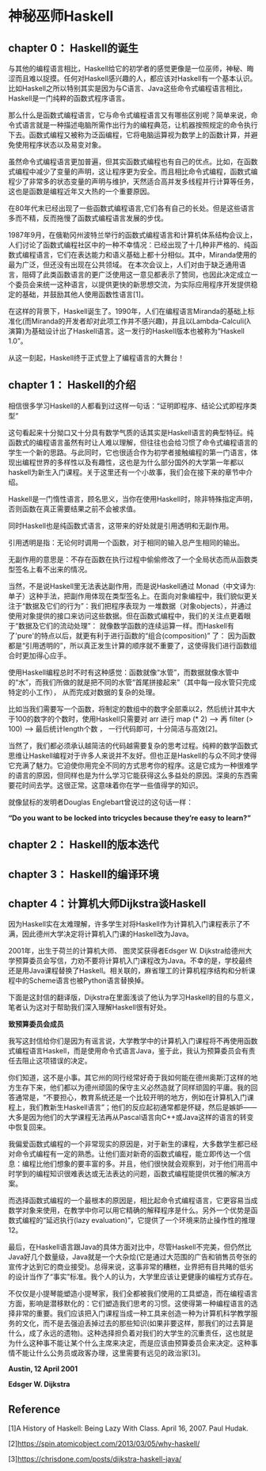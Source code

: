 # 神秘巫师Haskell

## chapter 0： Haskell的诞生

与其他的编程语言相比，Haskell给它的初学者的感觉更像是一位巫师，神秘、晦涩而且难以捉摸。任何对Haskell感兴趣的人，都应该对Haskell有一个基本认识。比如Haskell之所以特别其实是因为与C语言、Java这些命令式编程语言相比，Haskell是一门纯粹的函数式程序语言。

那么什么是函数式编程语言，它与命令式编程语言又有哪些区别呢？简单来说，命令式语言就是一种描述电脑所需作出行为的编程典范，让机器按照规定的命令执行下去。函数式编程又被称为泛函编程，它将电脑运算视为数学上的函数计算，并避免使用程序状态以及易变对象。

虽然命令式编程语言更加普遍，但其实函数式编程也有自己的优点。比如，在函数式编程中减少了变量的声明，这让程序更为安全。而且相比命令式编程，函数式编程少了非常多的状态变量的声明与维护，天然适合高并发多线程并行计算等任务，这也是函数是编程近年又大热的一个重要原因。

在80年代末已经出现了一些函数式编程语言,它们各有自己的长处。但是这些语言多而不精，反而拖慢了函数式编程语言发展的步伐。

1987年9月，在俄勒冈州波特兰举行的函数式编程语言和计算机体系结构会议上，人们讨论了函数式编程社区中的一种不幸情况：已经出现了十几种非严格的、纯函数式编程语言，它们在表达能力和语义基础上都十分相似。其中，Miranda使用的最为广泛，但还没有出现在公共领域。 在本次会议上，人们对由于缺乏通用语言，阻碍了此类函数语言的更广泛使用这一意见都表示了赞同，也因此决定成立一个委员会来统一这种语言，以提供更快的新思想交流，为实际应用程序开发提供稳定的基础，并鼓励其他人使用函数性语言[1]。

在这样的背景下，Haskell诞生了。1990年，人们在编程语言Miranda的基础上标准化(而Miranda的开发者却对此项工作并不感兴趣)，并且以Lambda-Calculi(λ演算)为基础设计出了Haskell语言。这一发行的Haskell版本也被称为“Haskell 1.0”。

从这一刻起，Haskell终于正式登上了编程语言的大舞台！

## chapter 1： Haskell的介绍

相信很多学习Haskell的人都看到过这样一句话：“证明即程序、结论公式即程序类型“

这句看起来十分拗口又十分具有数学气质的话其实是Haskell语言的典型特征。纯函数式的编程语言虽然有时让人难以理解，但往往也会给习惯了命令式编程语言的学生一个新的思路。与此同时，它也很适合作为初学者接触编程的第一门语言，体现出编程世界的多样性以及有趣性，这也是为什么部分国外的大学第一年都以haskell为新生入门课程。关于这里还有一个小故事，我们会在接下来的章节中介绍。

Haskell是一门惰性语言，顾名思义，当你在使用Haskell时，除非特殊指定声明，否则函数在真正需要结果之前不会被求值。

同时Haskell也是纯函数式语言，这带来的好处就是引用透明和无副作用。

引用透明是指：无论何时调用一个函数，对于相同的输入总产生相同的输出。

无副作用的意思是：不存在函数在执行过程中偷偷修改了一个全局状态而从函数类型签名上看不出来的情况。

当然，不是说Haskell里无法表达副作用，而是说Haskell通过 Monad（中文译为: 单子）这种手法，把副作用体现在类型签名上。在面向对象编程中，我们貌似更关注于“数据及它们的行为”：我们把程序表现为 一堆数据（对象objects），并通过使用对象提供的接口来访问这些数据。但在函数式编程中，我们的关注点更着眼于“数据及它们的流动处理”： 就像数学函数的连续运算一样。而Haskell有了'pure'的特点以后，就更有利于进行函数的“组合(composition)” 了： 因为函数都是“引用透明的”，所以真正发生计算的顺序就不重要了，这使得我们进行函数组合时更加得心应手。

使用Haskell编程总时不时有这种感觉：函数就像“水管”，而数据就像水管中的“水”，而我们所做的就是把不同的水管“首尾拼接起来”（其中每一段水管只完成特定的小工作）， 从而完成对数据的复杂的处理。

比如当我们需要写一个函数，将制定的数组中的数字全部乘以2，然后统计其中大于100的数字的个数时，使用Haskell只需要对 arr 进行 map (* 2)  ——> 再 filter (> 100) ——> 最后统计length个数 ， 一行代码即可，十分简洁与高效[2]。

当然了，我们都必须承认越简洁的代码越需要复杂的思考过程。纯粹的数学函数式思维让Haskell编程对于许多人来说并不友好。但也正是Haskell的与众不同才使得它充满了魅力。它迫使你用完全不同的方式思考你的程序。这是它成为一种很难学的语言的原因，但同样也是为什么学习它能获得这么多益处的原因。深奥的东西需要花时间去学。这很正常。这意味着你在学一些值得学的知识。

就像鼠标的发明者Douglas Englebart曾说过的这句话一样：

**“Do you want to be locked into tricycles because they’re easy to learn?”**



## chapter 2： Haskell的版本迭代


## chapter 3： Haskell的编译环境
## chapter 4：计算机大师Dijkstra谈Haskell

因为Haskell实在太难理解，许多学生对将Haskell作为计算机入门课程表示了不满，因此德州大学决定将计算机入门课的Haskell改为Java。

2001年，出生于荷兰的计算机大师、 图灵奖获得者Edsger W. Dijkstra给德州大学预算委员会写信，力劝不要将计算机入门课程改为Java。不幸的是，学校最终还是用Java课程替换了Haskell。相关联的，麻省理工的计算机程序结构和分析课程中的Scheme语言也被Python语言替换掉。

下面是这封信的翻译版，Dijkstra在里面浅谈了他认为学习Haskell的目的与意义，笔者认为这对于帮助我们深入理解Haskell很有好处。


**致预算委员会成员**

我写这封信给你们是因为有谣言说，大学教学中的计算机入门课程将不再使用函数式编程语言Haskell，而是使用命令式语言Java，鉴于此，我认为预算委员会有责任去阻止这项错误的决定。

你们知道，这不是小事。其它州的同行经常好奇于我如何能在德州奥斯汀这样的地方生存下来，他们都以为德州顽固的保守主义必然造就了同样顽固的平庸。我的回答通常是，“不要担心，教育系统还是一个比较开明的地方，例如在计算机入门课程上，我们教新生Haskell语言”；他们的反应起初通常都是怀疑，然后是嫉妒——大多是因为他们的大学课程无法再从Pascal语言向C++或Java这样的语言的转变中恢复回来。

我偏爱函数式编程的一个非常现实的原因是，对于新生的课程，大多数学生都已经对命令式编程有一定的熟悉。让他们面对新奇的函数式编程，能立即传达一个信息：编程比他们想象的要丰富的多。并且，他们很快就会观察到，对于他们用高中时学到的编程知识很难表达或无法表达的问题，函数式编程能提供优雅的解决方案。

而选择函数式编程的一个最根本的原因是，相比起命令式编程语言，它更容易当成数学对象来使用，在教学中你可以用它精确的解释程序是什么。另外一个优势是函数式编程的“延迟执行(lazy evaluation)”，它提供了一个环境来防止操作性的推理12。

最后，在Haskell语言跟Java的具体方面对比中，尽管Haskell不完美，但仍然比Java好几个数量级，Java就是一个大杂烩(它是通过大范围的广告和销售员夸张的宣传才达到它的商业接受)。总得来说，这事非常的糟糕，业界把有目共睹的低劣的设计当作了“事实”标准。我个人的认为，大学里应该让更健康的编程方式存在。

不仅仅是小提琴能塑造小提琴家，我们全都被我们使用的工具塑造，而在编程语言方面，影响是潜移默化的：它们塑造我们思考的习惯。这使得第一种编程语言的选择非常的重要。我们应该把入门课程当成一种工具来创造一种为计算机科学教学服务的文化，而不是去强迫丢掉过去的那些知识(如果非要这样，那我们的过去算是什么，成了永远的遗物)。这种选择担负着对我们的大学生的沉重责任，这也就是为什么这种事不能让某个什么主席来决定，而是应该由预算委员会来决定。这种事情不能让什么公务员或政客办理，这里需要有远见的政治家[3]。

**Austin, 12 April 2001**

**Edsger W. Dijkstra**




## Reference

[1]A History of Haskell: Being Lazy With Class. April 16, 2007. Paul Hudak.

[2]https://spin.atomicobject.com/2013/03/05/why-haskell/

[3]https://chrisdone.com/posts/dijkstra-haskell-java/
